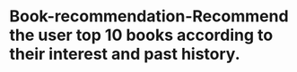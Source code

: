 # Book-recommendation-Recommend the user top 10 books according to their interest and past history.
